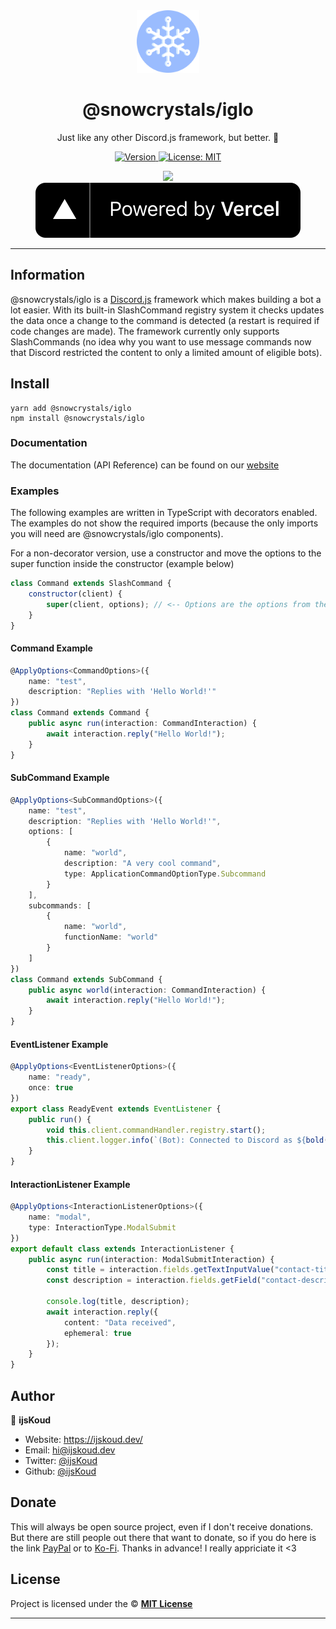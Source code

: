 <div align="center">
    <img src="https://raw.githubusercontent.com/snowcrystals/.github/main/logo.png" width="100px" />
    <h1>@snowcrystals/iglo</h1>
  
  <p>Just like any other Discord.js framework, but better. 🧊</p>
  
  <p align="center">
    <a href="/">
        <img alt="Version" src="https://img.shields.io/badge/version-1.2.6-blue.svg" />
    </a>
    <a href="/LICENSE" target="_blank">
      <img alt="License: MIT" src="https://img.shields.io/badge/License-MIT-yellow.svg" />
    </a>
  </p>
</div>


<div align="center">
   <a href="https://ijskoud.dev/discord" target="_blank">
    <img src="https://ijskoud.dev/discord/banner" />
  </a>
  <br />
   <a href="https://vercel.com/?utm_source=snowcrystals&utm_campaign=oss" target="_blank">
    <img src="https://raw.githubusercontent.com/snowcrystals/.github/main/vercel.svg">
  </a>
</div>

---

## Information

@snowcrystals/iglo is a [Discord.js](https://discordjs.dev) framework which makes building a bot a lot easier. With its built-in SlashCommand registry system it checks updates the data once a change to the command is detected (a restart is required if code changes are made). The framework currently only supports SlashCommands (no idea why you want to use message commands now that Discord restricted the content to only a limited amount of eligible bots).

## Install

```
yarn add @snowcrystals/iglo
npm install @snowcrystals/iglo
```

### Documentation

The documentation (API Reference) can be found on our [website](https://snowcrystals.dev/docs/iglo)

### Examples

The following examples are written in TypeScript with decorators enabled. The examples do not show the required imports (because the only imports you will need are @snowcrystals/iglo components).

For a non-decorator version, use a constructor and move the options to the super function inside the constructor (example below)

```js
class Command extends SlashCommand {
	constructor(client) {
		super(client, options); // <-- Options are the options from the decorator
	}
}
```

#### Command Example

```ts
@ApplyOptions<CommandOptions>({
	name: "test",
	description: "Replies with 'Hello World!'"
})
class Command extends Command {
	public async run(interaction: CommandInteraction) {
		await interaction.reply("Hello World!");
	}
}
```

#### SubCommand Example

```ts
@ApplyOptions<SubCommandOptions>({
	name: "test",
	description: "Replies with 'Hello World!'",
	options: [
		{
			name: "world",
			description: "A very cool command",
			type: ApplicationCommandOptionType.Subcommand
		}
	],
	subcommands: [
		{
			name: "world",
			functionName: "world"
		}
	]
})
class Command extends SubCommand {
	public async world(interaction: CommandInteraction) {
		await interaction.reply("Hello World!");
	}
}
```

#### EventListener Example

```ts
@ApplyOptions<EventListenerOptions>({
	name: "ready",
	once: true
})
export class ReadyEvent extends EventListener {
	public run() {
		void this.client.commandHandler.registry.start();
		this.client.logger.info(`(Bot): Connected to Discord as ${bold(this.client.user?.tag ?? "")}.`);
	}
}
```

#### InteractionListener Example

```ts
@ApplyOptions<InteractionListenerOptions>({
	name: "modal",
	type: InteractionType.ModalSubmit
})
export default class extends InteractionListener {
	public async run(interaction: ModalSubmitInteraction) {
		const title = interaction.fields.getTextInputValue("contact-title");
		const description = interaction.fields.getField("contact-description");

		console.log(title, description);
		await interaction.reply({
			content: "Data received",
			ephemeral: true
		});
	}
}
```


## Author

👤 **ijsKoud**

-   Website: https://ijskoud.dev/
-   Email: <hi@ijskoud.dev>
-   Twitter: [@ijsKoud](https://ijskoud.dev/twitter)
-   Github: [@ijsKoud](https://github.com/ijsKoud)

## Donate

This will always be open source project, even if I don't receive donations. But there are still people out there that want to donate, so if you do here is the link [PayPal](https://ijskoud.dev/paypal) or to [Ko-Fi](https://ijskoud.dev/kofi). Thanks in advance! I really appriciate it <3

## License

Project is licensed under the © [**MIT License**](/LICENSE)

---
